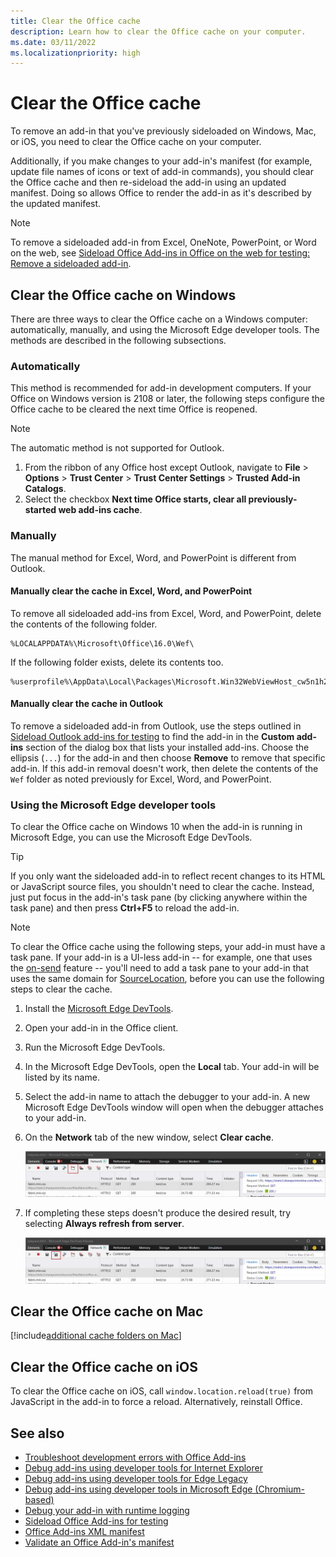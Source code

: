 ```yaml
---
title: Clear the Office cache
description: Learn how to clear the Office cache on your computer.
ms.date: 03/11/2022
ms.localizationpriority: high
---
```


# Clear the Office cache

To remove an add-in that you've previously sideloaded on Windows, Mac, or iOS, you need to clear the Office cache on your computer.

Additionally, if you make changes to your add-in's manifest (for example, update file names of icons or text of add-in commands), you should clear the Office cache and then re-sideload the add-in using an updated manifest. Doing so allows Office to render the add-in as it's described by the updated manifest.

> [!NOTE]
> To remove a sideloaded add-in from Excel, OneNote, PowerPoint, or Word on the web, see [Sideload Office Add-ins in Office on the web for testing: Remove a sideloaded add-in](sideload-office-add-ins-for-testing.md#remove-a-sideloaded-add-in).

## Clear the Office cache on Windows

There are three ways to clear the Office cache on a Windows computer: automatically, manually, and using the Microsoft Edge developer tools. The methods are described in the following subsections.

### Automatically

This method is recommended for add-in development computers. If your Office on Windows version is 2108 or later, the following steps configure the Office cache to be cleared the next time Office is reopened.

> [!NOTE]
> The automatic method is not supported for Outlook.

1. From the ribbon of any Office host except Outlook, navigate to **File** > **Options** > **Trust Center** > **Trust Center Settings** > **Trusted Add-in Catalogs**.
1. Select the checkbox **Next time Office starts, clear all previously-started web add-ins cache**.

### Manually

The manual method for Excel, Word, and PowerPoint is different from Outlook.

#### Manually clear the cache in Excel, Word, and PowerPoint

To remove all sideloaded add-ins from Excel, Word, and PowerPoint, delete the contents of the following folder.

```
%LOCALAPPDATA%\Microsoft\Office\16.0\Wef\
```

If the following folder exists, delete its contents too.

```
%userprofile%\AppData\Local\Packages\Microsoft.Win32WebViewHost_cw5n1h2txyewy\AC\#!123\INetCache\
```

#### Manually clear the cache in Outlook

To remove a sideloaded add-in from Outlook, use the steps outlined in [Sideload Outlook add-ins for testing](../outlook/sideload-outlook-add-ins-for-testing.md) to find the add-in in the **Custom add-ins** section of the dialog box that lists your installed add-ins. Choose the ellipsis (`...`) for the add-in and then choose **Remove** to remove that specific add-in. If this add-in removal doesn't work, then delete the contents of the `Wef` folder as noted previously for Excel, Word, and PowerPoint.

### Using the Microsoft Edge developer tools

To clear the Office cache on Windows 10 when the add-in is running in Microsoft Edge, you can use the Microsoft Edge DevTools.

> [!TIP]
> If you only want the sideloaded add-in to reflect recent changes to its HTML or JavaScript source files, you shouldn't need to clear the cache. Instead, just put focus in the add-in's task pane (by clicking anywhere within the task pane) and then press **Ctrl+F5** to reload the add-in.

> [!NOTE]
> To clear the Office cache using the following steps, your add-in must have a task pane. If your add-in is a UI-less add-in -- for example, one that uses the [on-send](../outlook/outlook-on-send-addins.md) feature -- you'll need to add a task pane to your add-in that uses the same domain for [SourceLocation](../reference/manifest/sourcelocation.md), before you can use the following steps to clear the cache.

1. Install the [Microsoft Edge DevTools](https://www.microsoft.com/p/microsoft-edge-devtools-preview/9mzbfrmz0mnj).

2. Open your add-in in the Office client.

3. Run the Microsoft Edge DevTools.

4. In the Microsoft Edge DevTools, open the **Local** tab. Your add-in will be listed by its name.

5. Select the add-in name to attach the debugger to your add-in. A new Microsoft Edge DevTools window will open when the debugger attaches to your add-in.

6. On the **Network** tab of the new window, select **Clear cache**.

    ![Microsoft Edge DevTools screenshot with the Clear cache button highlighted.](../images/edge-devtools-clear-cache.png)

7. If completing these steps doesn't produce the desired result, try selecting **Always refresh from server**.

    ![Microsoft Edge DevTools screenshot with the Always refresh from server button highlighted.](../images/edge-devtools-refresh-from-server.png)

## Clear the Office cache on Mac

[!include[additional cache folders on Mac](../includes/mac-cache-folders.md)]

## Clear the Office cache on iOS

To clear the Office cache on iOS, call `window.location.reload(true)` from JavaScript in the add-in to force a reload. Alternatively, reinstall Office.

## See also

- [Troubleshoot development errors with Office Add-ins](troubleshoot-development-errors.md)
- [Debug add-ins using developer tools for Internet Explorer](debug-add-ins-using-f12-tools-ie.md)
- [Debug add-ins using developer tools for Edge Legacy](debug-add-ins-using-devtools-edge-legacy.md)
- [Debug add-ins using developer tools in Microsoft Edge (Chromium-based)](debug-add-ins-using-devtools-edge-chromium.md)
- [Debug your add-in with runtime logging](runtime-logging.md)
- [Sideload Office Add-ins for testing](sideload-office-add-ins-for-testing.md)
- [Office Add-ins XML manifest](../develop/add-in-manifests.md)
- [Validate an Office Add-in's manifest](troubleshoot-manifest.md)
